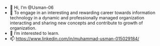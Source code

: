- 👋 Hi, I’m @Usman-06
- 👀 To engage in an interesting and rewarding career towards information technology in a dynamic and professionally managed organization interacting 
and sharing new concepts and contribute to growth of organization.
- 🌱 I’m interested to learn.
- 📫 https://www.linkedin.com/in/muhammad-usman-015029184/



